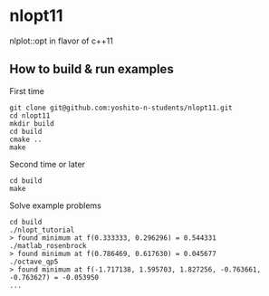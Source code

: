 # nlopt11
nlplot::opt in flavor of c++11

## How to build & run examples
First time
```
git clone git@github.com:yoshito-n-students/nlopt11.git
cd nlopt11
mkdir build
cd build
cmake ..
make
```

Second time or later
```
cd build
make
```

Solve example problems
```
cd build
./nlopt_tutorial
> found minimum at f(0.333333, 0.296296) = 0.544331
./matlab_rosenbrock
> found minimum at f(0.786469, 0.617630) = 0.045677
./octave_qp5
> found minimum at f(-1.717138, 1.595703, 1.827256, -0.763661, -0.763627) = -0.053950
...
```